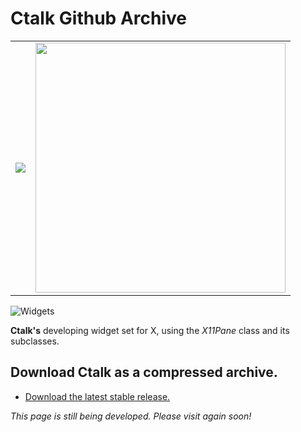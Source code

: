 # Ctalk Github Archive

<table>
<tr>
<td>
<img witdth="600px" src="https://a.fsdn.com/con/app/proj/ctalk/screenshots/analogclock_sample_2.jpg"/>
</td>
<td>
<img width="400px" src="https://sourceforge.net/p/ctalk/screenshot/filedialog_screenshot_800x600.jpg"/></tc>
</td>
</table>

![Widgets](https://sourceforge.net/p/ctalk/screenshot/filedialog_screenshot_800x600.jpg)

**Ctalk's** developing widget set for X, using the *X11Pane* class and its subclasses.

## Download Ctalk as a compressed archive.
- [Download the latest stable release.](https://github.com/ctalk/ctalk/archive/release.zip)

*This page is still being developed. Please visit again soon!*
